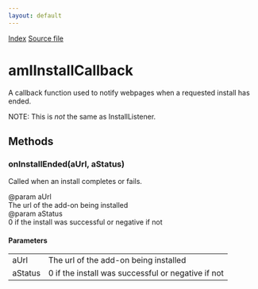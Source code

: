 ```yaml
---
layout: default
---
```

<div id='links'><a href="../index.html">Index</a>
<a href="http://dxr.mozilla.org/mozilla-central/source/toolkit/mozapps/extensions/amIWebInstaller.idl">Source file</a>
</div>

# amIInstallCallback #
  
A callback function used to notify webpages when a requested install has  
ended.  
  
NOTE: This is *not* the same as InstallListener.  
  

## Methods ##

### onInstallEnded(aUrl, aStatus) ###
  
Called when an install completes or fails.  
  
@param  aUrl  
        The url of the add-on being installed  
@param  aStatus  
        0 if the install was successful or negative if not  
  

#### Parameters ####

<table>

<tr>
<td>aUrl</td>
<td>        The url of the add-on being installed  
</td>
</tr>

<tr>
<td>aStatus</td>
<td>        0 if the install was successful or negative if not  
</td>
</tr>

</table>
